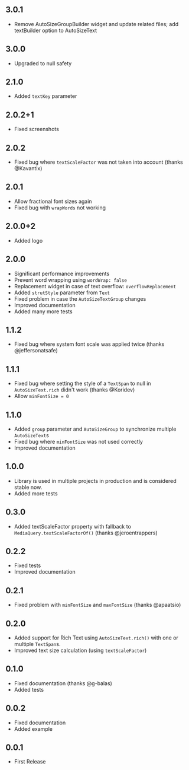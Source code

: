 ## 3.0.1
- Remove AutoSizeGroupBuilder widget and update related files; add textBuilder option to AutoSizeText

## 3.0.0
- Upgraded to null safety

## 2.1.0
- Added `textKey` parameter

## 2.0.2+1
- Fixed screenshots

## 2.0.2
- Fixed bug where `textScaleFactor` was not taken into account (thanks @Kavantix)

## 2.0.1
- Allow fractional font sizes again
- Fixed bug with `wrapWords` not working

## 2.0.0+2
- Added logo

## 2.0.0
- Significant performance improvements
- Prevent word wrapping using `wordWrap: false`
- Replacement widget in case of text overflow: `overflowReplacement`
- Added `strutStyle` parameter from `Text`
- Fixed problem in case the `AutoSizeTextGroup` changes
- Improved documentation
- Added many more tests

## 1.1.2
- Fixed bug where system font scale was applied twice (thanks @jeffersonatsafe)

## 1.1.1
- Fixed bug where setting the style of a `TextSpan` to null in `AutoSizeText.rich` didn't work (thanks @Koridev)
- Allow `minFontSize = 0`

## 1.1.0
- Added `group` parameter and `AutoSizeGroup` to synchronize multiple `AutoSizeText`s
- Fixed bug where `minFontSize` was not used correctly
- Improved documentation

## 1.0.0
- Library is used in multiple projects in production and is considered stable now.
- Added more tests

## 0.3.0
- Added textScaleFactor property with fallback to `MediaQuery.textScaleFactorOf()` (thanks @jeroentrappers)

## 0.2.2
- Fixed tests
- Improved documentation

## 0.2.1
- Fixed problem with `minFontSize` and `maxFontSize` (thanks @apaatsio)

## 0.2.0
- Added support for Rich Text using `AutoSizeText.rich()` with one or multiple `TextSpan`s.
- Improved text size calculation (using `textScaleFactor`)

## 0.1.0
- Fixed documentation (thanks @g-balas)
- Added tests

## 0.0.2
- Fixed documentation
- Added example

## 0.0.1
- First Release
